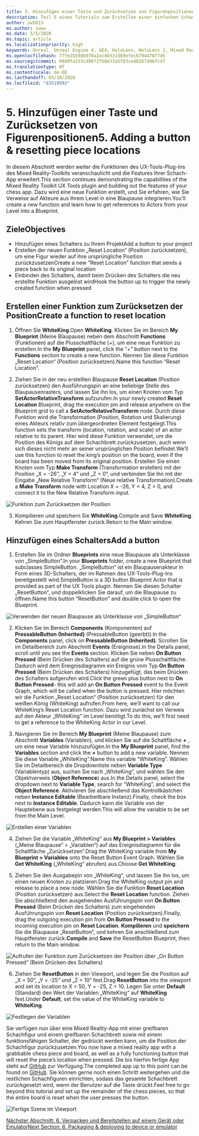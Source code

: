 ```yaml
---
title: 5. Hinzufügen einer Taste und Zurücksetzen von Figurenpositionen
description: Teil 5 eines Tutorials zum Erstellen einer einfachen Schach-App mit Unreal Engine 4 und dem UX-Tools-Plug-In des Mixed Reality-Toolkits
author: sw5813
ms.author: suwu
ms.date: 5/5/2020
ms.topic: article
ms.localizationpriority: high
keywords: Unreal, Unreal Engine 4, UE4, HoloLens, HoloLens 2, Mixed Reality, Tutorial, erste Schritte, MRTK, UXT, UX Tools, Dokumentation
ms.openlocfilehash: 77fe2b59db970a2ac4b531d69efec6794478f7d5
ms.sourcegitcommit: 09d9fa153cd9072f60e33a5f83ced8167496fcd7
ms.translationtype: HT
ms.contentlocale: de-DE
ms.lasthandoff: 05/18/2020
ms.locfileid: "83519992"
---
```

# <a name="5-adding-a-button--resetting-piece-locations"></a><span data-ttu-id="348ab-104">5. Hinzufügen einer Taste und Zurücksetzen von Figurenpositionen</span><span class="sxs-lookup"><span data-stu-id="348ab-104">5. Adding a button & resetting piece locations</span></span>

<span data-ttu-id="348ab-105">In diesem Abschnitt werden weiter die Funktionen des UX-Tools-Plug-Ins des Mixed Reality-Toolkits veranschaulicht und die Features Ihrer Schach-App erweitert.</span><span class="sxs-lookup"><span data-stu-id="348ab-105">This section continues demonstrating the capabilities of the Mixed Reality Toolkit UX Tools plugin and building out the features of your chess app.</span></span> <span data-ttu-id="348ab-106">Dazu wird eine neue Funktion erstellt, und Sie erfahren, wie Sie Verweise auf Akteure aus Ihrem Level in eine Blaupause integrieren.</span><span class="sxs-lookup"><span data-stu-id="348ab-106">You’ll create a new function and learn how to get references to Actors from your Level into a Blueprint.</span></span>

## <a name="objectives"></a><span data-ttu-id="348ab-107">Ziele</span><span class="sxs-lookup"><span data-stu-id="348ab-107">Objectives</span></span>

* <span data-ttu-id="348ab-108">Hinzufügen eines Schalters zu Ihrem Projekt</span><span class="sxs-lookup"><span data-stu-id="348ab-108">Add a button to your project</span></span>
* <span data-ttu-id="348ab-109">Erstellen der neuen Funktion „Reset Location“ (Position zurücksetzen), um eine Figur wieder auf ihre ursprüngliche Position zurückzusetzen</span><span class="sxs-lookup"><span data-stu-id="348ab-109">Create a new “Reset Location” function that sends a piece back to its original location</span></span>
* <span data-ttu-id="348ab-110">Einbinden des Schalters, damit beim Drücken des Schalters die neu erstellte Funktion ausgelöst wird</span><span class="sxs-lookup"><span data-stu-id="348ab-110">Hook the button up to trigger the newly created function when pressed</span></span>

## <a name="create-a-function-to-reset-location"></a><span data-ttu-id="348ab-111">Erstellen einer Funktion zum Zurücksetzen der Position</span><span class="sxs-lookup"><span data-stu-id="348ab-111">Create a function to reset location</span></span>

1.  <span data-ttu-id="348ab-112">Öffnen Sie **WhiteKing**.</span><span class="sxs-lookup"><span data-stu-id="348ab-112">Open **WhiteKing**.</span></span> <span data-ttu-id="348ab-113">Klicken Sie im Bereich **My Blueprint** (Meine Blaupause) neben dem Abschnitt **Functions** (Funktionen) auf die Plusschaltfläche (+), um eine neue Funktion zu erstellen.</span><span class="sxs-lookup"><span data-stu-id="348ab-113">In the **My Blueprint** panel, click the “+” button next to the **Functions** section to create a new function.</span></span> <span data-ttu-id="348ab-114">Nennen Sie diese Funktion „Reset Location“ (Position zurücksetzen).</span><span class="sxs-lookup"><span data-stu-id="348ab-114">Name this function “Reset Location”.</span></span> 

2.  <span data-ttu-id="348ab-115">Ziehen Sie in der neu erstellten Blaupause **Reset Location** (Position zurücksetzen) den Ausführungspin an eine beliebige Stelle des Blaupausenrasters, und lassen Sie ihn los, um einen Knoten vom Typ **SetActorRelativeTransform** aufzurufen.</span><span class="sxs-lookup"><span data-stu-id="348ab-115">In your newly created **Reset Location** Blueprint, drag the execution pin and release anywhere on the Blueprint grid to call a **SetActorRelativeTransform** node.</span></span> <span data-ttu-id="348ab-116">Durch diese Funktion wird die Transformation (Position, Rotation und Skalierung) eines Akteurs relativ zum übergeordneten Element festgelegt.</span><span class="sxs-lookup"><span data-stu-id="348ab-116">This function sets the transform (location, rotation, and scale) of an actor relative to its parent.</span></span> <span data-ttu-id="348ab-117">Hier wird diese Funktion verwendet, um die Position des Königs auf dem Schachbrett zurückzusetzen, auch wenn sich dieses nicht mehr an seiner ursprünglichen Position befindet.</span><span class="sxs-lookup"><span data-stu-id="348ab-117">We’ll use this function to reset the king’s position on the board, even if the board has been moved from its original position.</span></span> <span data-ttu-id="348ab-118">Erstellen Sie einen Knoten vom Typ **Make Transform** (Transformation erstellen) mit der Position „X = -26“, „Y = 4“ und „Z = 0“, und verbinden Sie ihn mit der Eingabe „New Relative Transform“ (Neue relative Transformation).</span><span class="sxs-lookup"><span data-stu-id="348ab-118">Create a **Make Transform** node with Location X = -26, Y = 4, Z = 0, and connect it to the New Relative Transform input.</span></span> 

![Funktion zum Zurücksetzen der Position](images/unreal-uxt/5-function.PNG)

3.  <span data-ttu-id="348ab-120">Kompilieren und speichern Sie **WhiteKing**.</span><span class="sxs-lookup"><span data-stu-id="348ab-120">Compile and Save **WhiteKing**.</span></span> <span data-ttu-id="348ab-121">Kehren Sie zum Hauptfenster zurück.</span><span class="sxs-lookup"><span data-stu-id="348ab-121">Return to the Main window.</span></span> 

## <a name="add-a-button"></a><span data-ttu-id="348ab-122">Hinzufügen eines Schalters</span><span class="sxs-lookup"><span data-stu-id="348ab-122">Add a button</span></span>

1.  <span data-ttu-id="348ab-123">Erstellen Sie im Ordner **Blueprints** eine neue Blaupause als Unterklasse von „SimpleButton“.</span><span class="sxs-lookup"><span data-stu-id="348ab-123">In your **Blueprints** folder, create a new Blueprint that subclasses SimpleButton.</span></span> <span data-ttu-id="348ab-124">„SimpleButton“ ist ein Blaupausenakteur in Form eines 3D-Schalters, der im Rahmen des UX-Tools-Plug-Ins bereitgestellt wird.</span><span class="sxs-lookup"><span data-stu-id="348ab-124">SimpleButton is a 3D button Blueprint Actor that is provided as part of the UX Tools plugin.</span></span> <span data-ttu-id="348ab-125">Nennen Sie diesen Schalter „ResetButton“, und doppelklicken Sie darauf, um die Blaupause zu öffnen.</span><span class="sxs-lookup"><span data-stu-id="348ab-125">Name this button “ResetButton” and double click to open the Blueprint.</span></span> 

![Verwenden der neuen Blaupause als Unterklasse von „SimpleButton“](images/unreal-uxt/5-subclass.PNG)

2.  <span data-ttu-id="348ab-127">Klicken Sie im Bereich **Components** (Komponenten) auf **PressableButton (Inherited)** (PressableButton (geerbt)).</span><span class="sxs-lookup"><span data-stu-id="348ab-127">In the **Components** panel, click on **PressableButton (Inherited)**.</span></span> <span data-ttu-id="348ab-128">Scrollen Sie im Detailbereich zum Abschnitt **Events** (Ereignisse).</span><span class="sxs-lookup"><span data-stu-id="348ab-128">In the Details panel, scroll until you see the **Events** section.</span></span> <span data-ttu-id="348ab-129">Klicken Sie neben **On Button Pressed** (Beim Drücken des Schalters) auf die grüne Plusschaltfläche. Dadurch wird dem Ereignisdiagramm ein Ereignis vom Typ **On Button Pressed** (Beim Drücken des Schalters) hinzugefügt, das beim Drücken des Schalters aufgerufen wird.</span><span class="sxs-lookup"><span data-stu-id="348ab-129">Click the green plus button next to **On Button Pressed**- this will add an **On Button Pressed** event to the Event Graph, which will be called when the button is pressed.</span></span> <span data-ttu-id="348ab-130">Hier möchten wir die Funktion „Reset Location“ (Position zurücksetzen) für den weißen König (WhiteKing) aufrufen.</span><span class="sxs-lookup"><span data-stu-id="348ab-130">From here, we’ll want to call our WhiteKing’s Reset Location function.</span></span> <span data-ttu-id="348ab-131">Dazu wird zunächst ein Verweis auf den Akteur „WhiteKing“ im Level benötigt.</span><span class="sxs-lookup"><span data-stu-id="348ab-131">To do this, we’ll first need to get a reference to the WhiteKing Actor in our Level.</span></span> 

3.  <span data-ttu-id="348ab-132">Navigieren Sie im Bereich **My Blueprint** (Meine Blaupause) zum Abschnitt **Variables** (Variablen), und klicken Sie auf die Schaltfläche **+** , um eine neue Variable hinzuzufügen.</span><span class="sxs-lookup"><span data-stu-id="348ab-132">In the **My Blueprint** panel, find the **Variables** section and click the **+** button to add a new variable.</span></span> <span data-ttu-id="348ab-133">Nennen Sie diese Variable „WhiteKing“.</span><span class="sxs-lookup"><span data-stu-id="348ab-133">Name this variable “WhiteKing”.</span></span> <span data-ttu-id="348ab-134">Wählen Sie im Detailbereich die Dropdownliste neben **Variable Type** (Variablentyp) aus, suchen Sie nach „WhiteKing“, und wählen Sie den Objektverweis (**Object Reference**) aus.</span><span class="sxs-lookup"><span data-stu-id="348ab-134">In the Details panel, select the dropdown next to **Variable Type**, search for “WhiteKing”, and select the **Object Reference**.</span></span> <span data-ttu-id="348ab-135">Aktivieren Sie abschließend das Kontrollkästchen neben **Instance Editable** (Bearbeitbare Instanz).</span><span class="sxs-lookup"><span data-stu-id="348ab-135">Finally, check the box next to **Instance Editable**.</span></span> <span data-ttu-id="348ab-136">Dadurch kann die Variable von der Hauptebene aus festgelegt werden.</span><span class="sxs-lookup"><span data-stu-id="348ab-136">This will allow the variable to be set from the Main Level.</span></span> 

![Erstellen einer Variablen](images/unreal-uxt/5-var.PNG)

4.  <span data-ttu-id="348ab-138">Ziehen Sie die Variable „WhiteKing“ aus **My Blueprint > Variables** („Meine Blaupause“ > „Variablen“) auf das Ereignisdiagramm für die Schaltfläche „Zurücksetzen“.</span><span class="sxs-lookup"><span data-stu-id="348ab-138">Drag the WhiteKing variable from **My Blueprint > Variables** onto the Reset Button Event Graph.</span></span> <span data-ttu-id="348ab-139">Wählen Sie **Get WhiteKing** („WhiteKing“ abrufen) aus.</span><span class="sxs-lookup"><span data-stu-id="348ab-139">Choose **Get WhiteKing**.</span></span> 

5.  <span data-ttu-id="348ab-140">Ziehen Sie den Ausgabepin von „WhiteKing“, und lassen Sie ihn los, um einen neuen Knoten zu platzieren.</span><span class="sxs-lookup"><span data-stu-id="348ab-140">Drag the WhiteKing output pin and release to place a new node.</span></span> <span data-ttu-id="348ab-141">Wählen Sie die Funktion **Reset Location** (Position zurücksetzen) aus.</span><span class="sxs-lookup"><span data-stu-id="348ab-141">Select the **Reset Location** function.</span></span> <span data-ttu-id="348ab-142">Ziehen Sie abschließend den ausgehenden Ausführungspin von **On Button Pressed** (Beim Drücken des Schalters) zum eingehenden Ausführungspin von **Reset Location** (Position zurücksetzen).</span><span class="sxs-lookup"><span data-stu-id="348ab-142">Finally, drag the outgoing execution pin from **On Button Pressed** to the incoming execution pin on **Reset Location**.</span></span> <span data-ttu-id="348ab-143">**Kompilieren** und **speichern** Sie die Blaupause „ResetButton“, und kehren Sie anschließend zum Hauptfenster zurück.</span><span class="sxs-lookup"><span data-stu-id="348ab-143">**Compile** and **Save** the ResetButton Blueprint, then return to the Main window.</span></span> 

![Aufrufen der Funktion zum Zurücksetzen der Position über „On Button Pressed“ (Beim Drücken des Schalters)](images/unreal-uxt/5-callresetloc.PNG)

6.  <span data-ttu-id="348ab-145">Ziehen Sie **ResetButton** in den Viewport, und legen Sie die Position auf „X = 50“, „Y = -25“ und „Z = 10“ fest.</span><span class="sxs-lookup"><span data-stu-id="348ab-145">Drag **ResetButton** into the viewport and set its location to X = 50, Y = -25, Z = 10.</span></span> <span data-ttu-id="348ab-146">Legen Sie unter **Default** (Standard) den Wert der Variablen „WhiteKing“ auf **WhiteKing** fest.</span><span class="sxs-lookup"><span data-stu-id="348ab-146">Under **Default**, set the value of the WhiteKing variable to **WhiteKing**.</span></span>

![Festlegen der Variablen](images/unreal-uxt/5-buttonlevel.PNG)

<span data-ttu-id="348ab-148">Sie verfügen nun über eine Mixed Reality-App mit einer greifbaren Schachfigur und einem greifbaren Schachbrett sowie mit einem funktionsfähigen Schalter, der gedrückt werden kann, um die Position der Schachfigur zurückzusetzen.</span><span class="sxs-lookup"><span data-stu-id="348ab-148">You now have a mixed reality app with a grabbable chess piece and board, as well as a fully functioning button that will reset the piece’s location when pressed.</span></span> <span data-ttu-id="348ab-149">Die bis hierhin fertige App steht auf [GitHub](https://github.com/microsoft/MixedReality-Unreal-Samples/tree/master/ChessApp) zur Verfügung.</span><span class="sxs-lookup"><span data-stu-id="348ab-149">The completed app up to this point can be found on [GitHub](https://github.com/microsoft/MixedReality-Unreal-Samples/tree/master/ChessApp).</span></span> <span data-ttu-id="348ab-150">Sie können gerne noch einen Schritt weitergehen und die restlichen Schachfiguren einrichten, sodass das gesamte Schachbrett zurückgesetzt wird, wenn der Benutzer auf die Taste drückt.</span><span class="sxs-lookup"><span data-stu-id="348ab-150">Feel free to go beyond this tutorial and set up the remainder of the chess pieces, so that the entire board is reset when the user presses the button.</span></span>

![Fertige Szene im Viewport](images/unreal-uxt/5-endscene.PNG)

[<span data-ttu-id="348ab-152">Nächster Abschnitt: 6. Verpacken und Bereitstellen auf einem Gerät oder Emulator</span><span class="sxs-lookup"><span data-stu-id="348ab-152">Next Section: 6. Packaging & deploying to device or emulator</span></span>](unreal-uxt-ch6.md)
